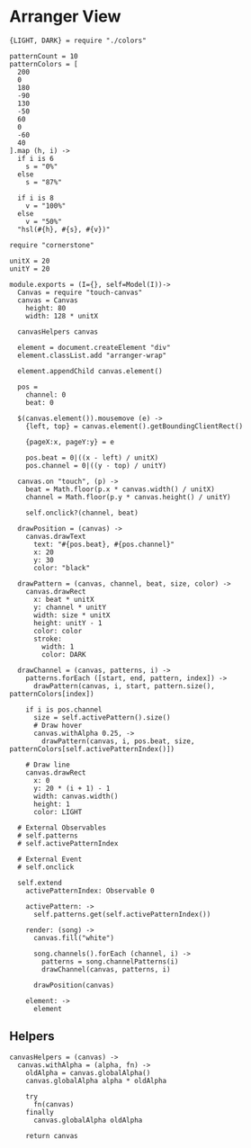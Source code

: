 Arranger View
=============

    {LIGHT, DARK} = require "./colors"

    patternCount = 10
    patternColors = [
      200
      0
      180
      -90
      130
      -50
      60
      0
      -60
      40
    ].map (h, i) ->
      if i is 6
        s = "0%"
      else
        s = "87%"

      if i is 8
        v = "100%"
      else
        v = "50%"
      "hsl(#{h}, #{s}, #{v})"

    require "cornerstone"

    unitX = 20
    unitY = 20

    module.exports = (I={}, self=Model(I))->
      Canvas = require "touch-canvas"
      canvas = Canvas
        height: 80
        width: 128 * unitX

      canvasHelpers canvas

      element = document.createElement "div"
      element.classList.add "arranger-wrap"

      element.appendChild canvas.element()

      pos =
        channel: 0
        beat: 0

      $(canvas.element()).mousemove (e) ->
        {left, top} = canvas.element().getBoundingClientRect()

        {pageX:x, pageY:y} = e

        pos.beat = 0|((x - left) / unitX)
        pos.channel = 0|((y - top) / unitY)

      canvas.on "touch", (p) ->
        beat = Math.floor(p.x * canvas.width() / unitX)
        channel = Math.floor(p.y * canvas.height() / unitY)

        self.onclick?(channel, beat)

      drawPosition = (canvas) ->
        canvas.drawText
          text: "#{pos.beat}, #{pos.channel}"
          x: 20
          y: 30
          color: "black"

      drawPattern = (canvas, channel, beat, size, color) ->
        canvas.drawRect
          x: beat * unitX
          y: channel * unitY
          width: size * unitX
          height: unitY - 1
          color: color
          stroke:
            width: 1
            color: DARK

      drawChannel = (canvas, patterns, i) ->
        patterns.forEach ([start, end, pattern, index]) ->
          drawPattern(canvas, i, start, pattern.size(), patternColors[index])

        if i is pos.channel
          size = self.activePattern().size()
          # Draw hover
          canvas.withAlpha 0.25, ->
            drawPattern(canvas, i, pos.beat, size, patternColors[self.activePatternIndex()])

        # Draw line
        canvas.drawRect
          x: 0
          y: 20 * (i + 1) - 1
          width: canvas.width()
          height: 1
          color: LIGHT

      # External Observables
      # self.patterns
      # self.activePatternIndex

      # External Event
      # self.onclick

      self.extend
        activePatternIndex: Observable 0

        activePattern: ->
          self.patterns.get(self.activePatternIndex())

        render: (song) ->
          canvas.fill("white")

          song.channels().forEach (channel, i) ->
            patterns = song.channelPatterns(i)
            drawChannel(canvas, patterns, i)

          drawPosition(canvas)

        element: ->
          element

Helpers
-------

    canvasHelpers = (canvas) ->
      canvas.withAlpha = (alpha, fn) ->
        oldAlpha = canvas.globalAlpha()
        canvas.globalAlpha alpha * oldAlpha

        try
          fn(canvas)
        finally
          canvas.globalAlpha oldAlpha

        return canvas
